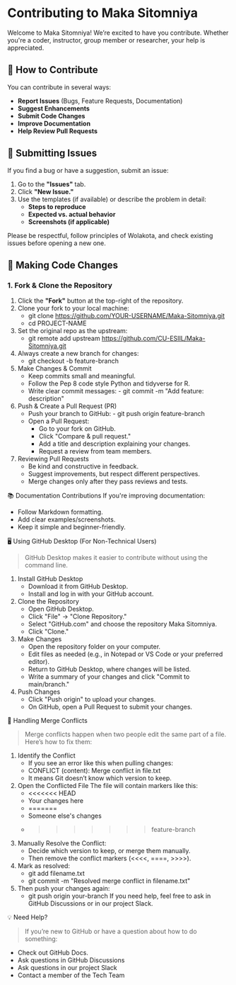 # Contributing to Maka Sitomniya 

Welcome to Maka Sitomniya! We’re excited to have you contribute. Whether you're a coder, instructor, group member or researcher, your help is appreciated.

## 📌 How to Contribute
You can contribute in several ways:
- **Report Issues** (Bugs, Feature Requests, Documentation)
- **Suggest Enhancements**
- **Submit Code Changes**
- **Improve Documentation**
- **Help Review Pull Requests**

## 📝 Submitting Issues
If you find a bug or have a suggestion, submit an issue:
1. Go to the **"Issues"** tab.
2. Click **"New Issue."**
3. Use the templates (if available) or describe the problem in detail:
   - **Steps to reproduce**
   - **Expected vs. actual behavior**
   - **Screenshots (if applicable)**

Please be respectful, follow principles of Wolakota, and check existing issues before opening a new one.

## 🔧 Making Code Changes
### **1. Fork & Clone the Repository**
1. Click the **"Fork"** button at the top-right of the repository.
2. Clone your fork to your local machine:
   - git clone https://github.com/YOUR-USERNAME/Maka-Sitomniya.git
   - cd PROJECT-NAME
3. Set the original repo as the upstream:
   - git remote add upstream https://github.com/CU-ESIIL/Maka-Sitomniya.git
4. Always create a new branch for changes:
   - git checkout -b feature-branch
5. Make Changes & Commit
   - Keep commits small and meaningful.
   - Follow the Pep 8 code style Python and tidyverse for R.
   - Write clear commit messages:
         - git commit -m "Add feature: description"
6. Push & Create a Pull Request (PR)
   - Push your branch to GitHub:
         - git push origin feature-branch
   - Open a Pull Request:
       - Go to your fork on GitHub.
       - Click "Compare & pull request."
       - Add a title and description explaining your changes.
       - Request a review from team members.
7. Reviewing Pull Requests
   - Be kind and constructive in feedback.
   - Suggest improvements, but respect different perspectives.
   - Merge changes only after they pass reviews and tests.

📚 Documentation Contributions
If you're improving documentation:
   - Follow Markdown formatting.
   - Add clear examples/screenshots.
   - Keep it simple and beginner-friendly.

🖥️ Using GitHub Desktop (For Non-Technical Users)
>GitHub Desktop makes it easier to contribute without using the command line.
1. Install GitHub Desktop
   - Download it from GitHub Desktop.
   - Install and log in with your GitHub account.
2. Clone the Repository
   - Open GitHub Desktop.
   - Click "File" → "Clone Repository."
   - Select "GitHub.com" and choose the repository Maka Sitomniya.
   - Click "Clone."
3. Make Changes
   - Open the repository folder on your computer.
   - Edit files as needed (e.g., in Notepad or VS Code or your preferred editor).
   - Return to GitHub Desktop, where changes will be listed.
   - Write a summary of your changes and click "Commit to main/branch."
4. Push Changes
   - Click "Push origin" to upload your changes.
   - On GitHub, open a Pull Request to submit your changes.

🔄 Handling Merge Conflicts
>Merge conflicts happen when two people edit the same part of a file.
>Here’s how to fix them:

1. Identify the Conflict
   - If you see an error like this when pulling changes:
   - CONFLICT (content): Merge conflict in file.txt
   - It means Git doesn’t know which version to keep.
2. Open the Conflicted File
The file will contain markers like this:
   - <<<<<<< HEAD
   - Your changes here
   - =======
   - Someone else's changes
   - >>>>>>> feature-branch
3. Manually Resolve the Conflict:
   - Decide which version to keep, or merge them manually.
   - Then remove the conflict markers (<<<<, ====, >>>>).
4. Mark as resolved:
   - git add filename.txt
   - git commit -m "Resolved merge conflict in filename.txt"
5. Then push your changes again:
   - git push origin your-branch
If you need help, feel free to ask in GitHub Discussions or in our project Slack.

💡 Need Help?
>If you’re new to GitHub or have a question about how to do something:
   - Check out GitHub Docs.
   - Ask questions in GitHub Discussions
   - Ask questions in our project Slack
   - Contact a member of the Tech Team 














